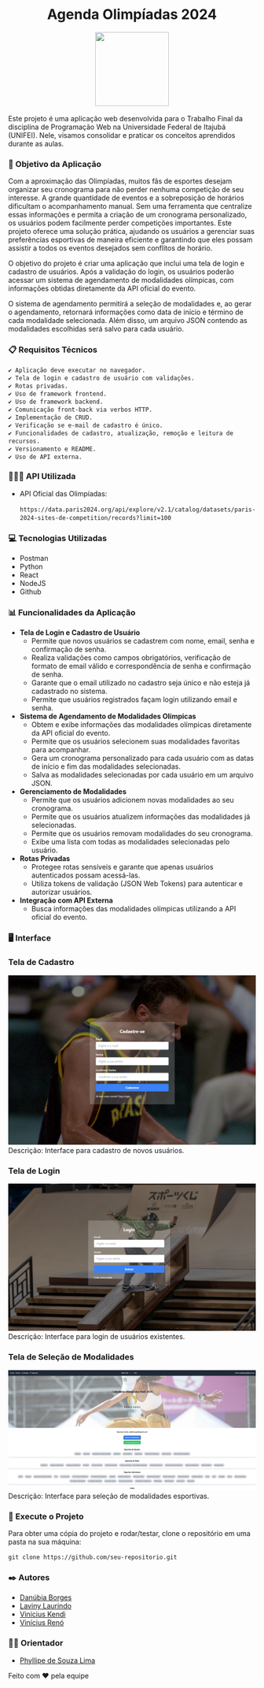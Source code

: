 <!DOCTYPE html>
<html lang="en">
<head>
    <meta charset="UTF-8">
    <meta name="viewport" content="width=device-width, initial-scale=1.0">
</head>

<body>
<h1 align="center">Agenda Olimpíadas 2024</h1>

<p align="center">
<img src="https://upload.wikimedia.org/wikipedia/pt/d/d1/2024_Summer_Olympics_logo.svg" height="150" width="150">
</p>

<p>Este projeto é uma aplicação web desenvolvida para o Trabalho Final da disciplina de Programação Web na Universidade Federal de Itajubá (UNIFEI). Nele, visamos consolidar e praticar os conceitos aprendidos durante as aulas.</p>

<h3>🎯 Objetivo da Aplicação</h3>

<p>Com a aproximação das Olimpíadas, muitos fãs de esportes desejam organizar seu cronograma para não perder nenhuma competição de seu interesse. A grande quantidade de eventos e a sobreposição de horários dificultam o acompanhamento manual. Sem uma ferramenta que centralize essas informações e permita a criação de um cronograma personalizado, os usuários podem facilmente perder competições importantes. Este projeto oferece uma solução prática, ajudando os usuários a gerenciar suas preferências esportivas de maneira eficiente e garantindo que eles possam assistir a todos os eventos desejados sem conflitos de horário.</p>
<p>O objetivo do projeto é criar uma aplicação que inclui uma tela de login e cadastro de usuários. Após a validação do login, os usuários poderão acessar um sistema de agendamento de modalidades olímpicas, com informações obtidas diretamente da API oficial do evento.</p>
<p>O sistema de agendamento permitirá a seleção de modalidades e, ao gerar o agendamento, retornará informações como data de início e término de cada modalidade selecionada. Além disso, um arquivo JSON contendo as modalidades escolhidas será salvo para cada usuário.</p>

<h3>📋 Requisitos Técnicos</h3>

    ✔️ Aplicação deve executar no navegador.
    ✔️ Tela de login e cadastro de usuário com validações.
    ✔️ Rotas privadas.
    ✔️ Uso de framework frontend.
    ✔️ Uso de framework backend.
    ✔️ Comunicação front-back via verbos HTTP.
    ✔️ Implementação de CRUD.
    ✔️ Verificação se e-mail de cadastro é único.
    ✔️ Funcionalidades de cadastro, atualização, remoção e leitura de recursos.
    ✔️ Versionamento e README.
    ✔️ Uso de API externa.

<h3>👨🏻‍🚀 API Utilizada</h3>
<ul>
    <li>API Oficial das Olimpíadas:
        <p><code>https://data.paris2024.org/api/explore/v2.1/catalog/datasets/paris-2024-sites-de-competition/records?limit=100</code></p>
    </li>
</ul>

<h3>💻 Tecnologias Utilizadas</h3>

<ul>
    <li>Postman</li>
    <li>Python</li>
    <li>React</li>
    <li>NodeJS</li>
    <li>Github</li>
</ul>

<h3>📊 Funcionalidades da Aplicação</h3>

<ul>
    <li><strong>Tela de Login e Cadastro de Usuário</strong>
        <ul>
            <li>Permite que novos usuários se cadastrem com nome, email, senha e confirmação de senha.</li>
            <li>Realiza validações como campos obrigatórios, verificação de formato de email válido e correspondência de senha e confirmação de senha.</li>
            <li>Garante que o email utilizado no cadastro seja único e não esteja já cadastrado no sistema.</li>
            <li>Permite que usuários registrados façam login utilizando email e senha.</li>
        </ul>
    </li>
    <li><strong>Sistema de Agendamento de Modalidades Olímpicas</strong>
        <ul>
            <li>Obtem e exibe informações das modalidades olímpicas diretamente da API oficial do evento.</li>
            <li>Permite que os usuários selecionem suas modalidades favoritas para acompanhar.</li>
            <li>Gera um cronograma personalizado para cada usuário com as datas de início e fim das modalidades selecionadas.</li>
            <li>Salva as modalidades selecionadas por cada usuário em um arquivo JSON.</li>
        </ul>
    </li>
    <li><strong>Gerenciamento de Modalidades</strong>
        <ul>
            <li>Permite que os usuários adicionem novas modalidades ao seu cronograma.</li>
            <li>Permite que os usuários atualizem informações das modalidades já selecionadas.</li>
            <li>Permite que os usuários removam modalidades do seu cronograma.</li>
            <li>Exibe uma lista com todas as modalidades selecionadas pelo usuário.</li>
        </ul>
    </li>
    <li><strong>Rotas Privadas</strong>
        <ul>
            <li>Protegee rotas sensíveis e garante que apenas usuários autenticados possam acessá-las.</li>
            <li>Utiliza tokens de validação (JSON Web Tokens) para autenticar e autorizar usuários.</li>
        </ul>
    </li>
    <li><strong>Integração com API Externa</strong>
        <ul>
            <li>Busca informações das modalidades olímpicas utilizando a API oficial do evento.</li>
        </ul>
    </li>
</ul>

<h3>🖥️ Interface</h3>

### Tela de Cadastro
![Tela de Cadastro](imagensReadme/cadastro.png)
Descrição: Interface para cadastro de novos usuários.

### Tela de Login
![Tela de Login](imagensReadme/login.png)
Descrição: Interface para login de usuários existentes.

### Tela de Seleção de Modalidades
![Tela de Seleção de Modalidades](imagensReadme/modalidades.png)
Descrição: Interface para seleção de modalidades esportivas.

<h3>🚀 Execute o Projeto</h3>

<p>Para obter uma cópia do projeto e rodar/testar, clone o repositório em uma pasta na sua máquina:</p>
<pre><code>git clone https://github.com/seu-repositorio.git</code></pre>

<h3>✒️ Autores</h3>

<ul>
    <li><a href="https://github.com/danubiaborges", target="_blank">Danúbia Borges</a></li>
    <li><a href="https://github.com/lavinyrodr", target="_blank">Laviny Laurindo</a></li>
    <li><a href="https://github.com/vkendis", target="_blank">Vinícius Kendi</a></li>
    <li><a href="https://github.com/viniciusnreno", target="_blank">Vinícius Renó</a></li>
</ul>

<h3>👨‍🏫 Orientador</h3>

<ul>
    <li><a href="https://github.com/phillima">Phyllipe de Souza Lima</a></li>
</ul>

<p>Feito com ❤️ pela equipe</p>
</body>
</html>
